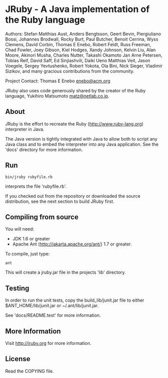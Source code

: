 # JRuby -  A Java implementation of the Ruby language

Authors: Stefan Matthias Aust, Anders Bengtsson, Geert Bevin,
 Piergiuliano Bossi, Johannes Brodwall, Rocky Burt, Paul Butcher,
 Benoit Cerrina, Wyss Clemens, David Corbin, Thomas E Enebo, Robert Feldt,
 Russ Freeman, Chad Fowler, Joey Gibson, Kiel Hodges, Xandy Johnson,
 Kelvin Liu, Alan Moore, Akinori Musha, Charles Nutter, Takashi Okamoto
 Jan Arne Petersen, Tobias Reif, David Saff, Ed Sinjiashvili, Daiki Ueno
 Matthias Veit, Jason Voegele, Sergey Yevtushenko, Robert Yokota, 
 Ola Bini, Nick Sieger, Vladimir Sizikov, and many gracious contributions
 from the community.

Project Contact: Thomas E Enebo <enebo@acm.org>

JRuby also uses code generously shared by the creator of the Ruby language, 
Yukihiro Matsumoto <matz@netlab.co.jp>.

## About

JRuby is the effort to recreate the Ruby (http://www.ruby-lang.org) interpreter
in Java.

The Java version is tightly integrated with Java to allow both to script
any Java class and to embed the interpreter into any Java application. 
See the 'docs' directory for more information.

## Run

    bin/jruby rubyfile.rb

interprets the file 'rubyfile.rb'.

If you checked out from the repository or downloaded the source distribution,
see the next section to build JRuby first.

## Compiling from source

You will need:

* JDK 1.6 or greater
* Apache Ant (http://jakarta.apache.org/ant/) 1.7 or greater.

To compile, just type:

    ant

This will create a jruby.jar file in the projects 'lib' directory.

## Testing

In order to run the unit tests, copy the build_lib/junit.jar file to either
$ANT_HOME/lib/junit.jar or ~/.ant/lib/junit.jar.

See 'docs/README.test' for more information.

## More Information

Visit http://jruby.org for more information.

## License

Read the COPYING file.
